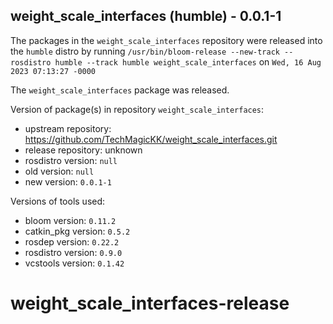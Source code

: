 ## weight_scale_interfaces (humble) - 0.0.1-1

The packages in the `weight_scale_interfaces` repository were released into the `humble` distro by running `/usr/bin/bloom-release --new-track --rosdistro humble --track humble weight_scale_interfaces` on `Wed, 16 Aug 2023 07:13:27 -0000`

The `weight_scale_interfaces` package was released.

Version of package(s) in repository `weight_scale_interfaces`:

- upstream repository: https://github.com/TechMagicKK/weight_scale_interfaces.git
- release repository: unknown
- rosdistro version: `null`
- old version: `null`
- new version: `0.0.1-1`

Versions of tools used:

- bloom version: `0.11.2`
- catkin_pkg version: `0.5.2`
- rosdep version: `0.22.2`
- rosdistro version: `0.9.0`
- vcstools version: `0.1.42`


# weight_scale_interfaces-release

